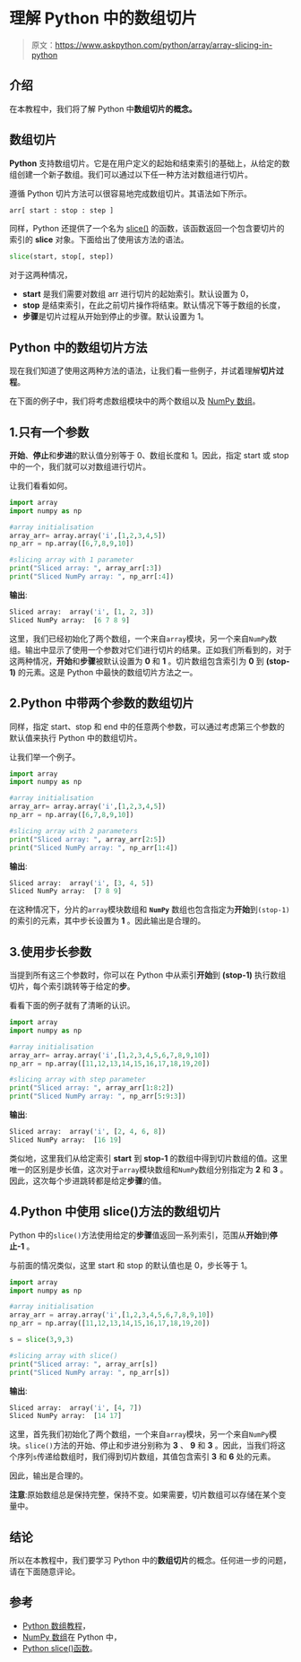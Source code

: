 # 理解 Python 中的数组切片

> 原文：<https://www.askpython.com/python/array/array-slicing-in-python>

## 介绍

在本教程中，我们将了解 Python 中**数组切片的概念。**

## 数组切片

**Python** 支持数组切片。它是在用户定义的起始和结束索引的基础上，从给定的数组创建一个新子数组。我们可以通过以下任一种方法对数组进行切片。

遵循 Python 切片方法可以很容易地完成数组切片。其语法如下所示。

```py
arr[ start : stop : step ]

```

同样，Python 还提供了一个名为 [slice()](https://www.askpython.com/python/built-in-methods/python-slice-function) 的函数，该函数返回一个包含要切片的索引的 **slice** 对象。下面给出了使用该方法的语法。

```py
slice(start, stop[, step])

```

对于这两种情况，

*   **start** 是我们需要对数组 arr 进行切片的起始索引。默认设置为 0，
*   **stop** 是结束索引，在此之前切片操作将结束。默认情况下等于数组的长度，
*   **步骤**是切片过程从开始到停止的步骤。默认设置为 1。

## Python 中的数组切片方法

现在我们知道了使用这两种方法的语法，让我们看一些例子，并试着理解**切片过程**。

在下面的例子中，我们将考虑数组模块中的两个数组以及 [NumPy 数组](https://www.askpython.com/python-modules/numpy/python-numpy-arrays)。

## 1.只有一个参数

**开始**、**停止**和**步进**的默认值分别等于 0、数组长度和 1。因此，指定 start 或 stop 中的一个，我们就可以对数组进行切片。

让我们看看如何。

```py
import array
import numpy as np

#array initialisation
array_arr= array.array('i',[1,2,3,4,5])
np_arr = np.array([6,7,8,9,10])

#slicing array with 1 parameter
print("Sliced array: ", array_arr[:3])
print("Sliced NumPy array: ", np_arr[:4])

```

**输出**:

```py
Sliced array:  array('i', [1, 2, 3])
Sliced NumPy array:  [6 7 8 9]

```

这里，我们已经初始化了两个数组，一个来自`array`模块，另一个来自`NumPy`数组。输出中显示了使用一个参数对它们进行切片的结果。正如我们所看到的，对于这两种情况，**开始**和**步骤**被默认设置为 **0** 和 **1** 。切片数组包含索引为 **0** 到 **(stop-1)** 的元素。这是 Python 中最快的数组切片方法之一。

## 2.Python 中带两个参数的数组切片

同样，指定 start、stop 和 end 中的任意两个参数，可以通过考虑第三个参数的默认值来执行 Python 中的数组切片。

让我们举一个例子。

```py
import array
import numpy as np

#array initialisation
array_arr= array.array('i',[1,2,3,4,5])
np_arr = np.array([6,7,8,9,10])

#slicing array with 2 parameters
print("Sliced array: ", array_arr[2:5])
print("Sliced NumPy array: ", np_arr[1:4])

```

**输出**:

```py
Sliced array:  array('i', [3, 4, 5])
Sliced NumPy array:  [7 8 9]

```

在这种情况下，分片的`array`模块数组和 **`NumPy`** 数组也包含指定为**开始**到`(stop-1)`的索引的元素，其中步长设置为 **1** 。因此输出是合理的。

## 3.使用步长参数

当提到所有这三个参数时，你可以在 Python 中从索引**开始**到 **(stop-1)** 执行数组切片，每个索引跳转等于给定的**步**。

看看下面的例子就有了清晰的认识。

```py
import array
import numpy as np

#array initialisation
array_arr= array.array('i',[1,2,3,4,5,6,7,8,9,10])
np_arr = np.array([11,12,13,14,15,16,17,18,19,20])

#slicing array with step parameter
print("Sliced array: ", array_arr[1:8:2])
print("Sliced NumPy array: ", np_arr[5:9:3])

```

**输出**:

```py
Sliced array:  array('i', [2, 4, 6, 8])
Sliced NumPy array:  [16 19]

```

类似地，这里我们从给定索引 **start** 到 **stop-1** 的数组中得到切片数组的值。这里唯一的区别是步长值，这次对于`array`模块数组和`NumPy`数组分别指定为 **2** 和 **3** 。因此，这次每个步进跳转都是给定**步骤**的值。

## 4.Python 中使用 slice()方法的数组切片

Python 中的`slice()`方法使用给定的**步骤**值返回一系列索引，范围从**开始**到**停止-1** 。

与前面的情况类似，这里 start 和 stop 的默认值也是 0，步长等于 1。

```py
import array
import numpy as np

#array initialisation
array_arr = array.array('i',[1,2,3,4,5,6,7,8,9,10])
np_arr = np.array([11,12,13,14,15,16,17,18,19,20])

s = slice(3,9,3)

#slicing array with slice()
print("Sliced array: ", array_arr[s])
print("Sliced NumPy array: ", np_arr[s])

```

**输出**:

```py
Sliced array:  array('i', [4, 7])
Sliced NumPy array:  [14 17]

```

这里，首先我们初始化了两个数组，一个来自`array`模块，另一个来自`NumPy`模块。`slice()`方法的开始、停止和步进分别称为 **3** 、 **9** 和 **3** 。因此，当我们将这个序列`s`传递给数组时，我们得到切片数组，其值包含索引 **3** 和 **6** 处的元素。

因此，输出是合理的。

**注意**:原始数组总是保持完整，保持不变。如果需要，切片数组可以存储在某个变量中。

## 结论

所以在本教程中，我们要学习 Python 中的**数组切片**的概念。任何进一步的问题，请在下面随意评论。

## 参考

*   [Python 数组教程](https://www.askpython.com/python/array/python-array-examples)，
*   [NumPy 数组](https://www.askpython.com/python-modules/numpy/python-numpy-arrays)在 Python 中，
*   [Python slice()函数](https://www.askpython.com/python/built-in-methods/python-slice-function)。